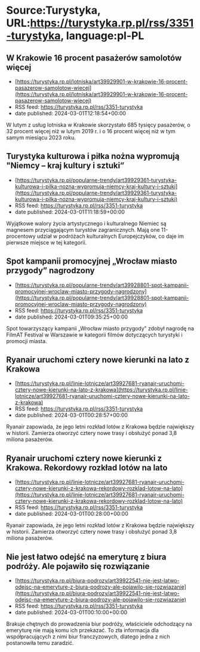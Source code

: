 # Source:Turystyka, URL:https://turystyka.rp.pl/rss/3351-turystyka, language:pl-PL

## W Krakowie 16 procent pasażerów samolotów więcej
 - [https://turystyka.rp.pl/lotniska/art39929901-w-krakowie-16-procent-pasazerow-samolotow-wiecej](https://turystyka.rp.pl/lotniska/art39929901-w-krakowie-16-procent-pasazerow-samolotow-wiecej)
 - RSS feed: https://turystyka.rp.pl/rss/3351-turystyka
 - date published: 2024-03-01T12:18:54+00:00

W lutym z usług lotniska w Krakowie skorzystało 685 tysięcy pasażerów, o 32 procent więcej niż w lutym 2019 r. i  o 16 procent więcej niż w tym samym miesiącu 2023 roku.

## Turystyka kulturowa i piłka nożna wypromują "Niemcy – kraj kultury i sztuki”
 - [https://turystyka.rp.pl/popularne-trendy/art39929361-turystyka-kulturowa-i-pilka-nozna-wypromuja-niemcy-kraj-kultury-i-sztuki](https://turystyka.rp.pl/popularne-trendy/art39929361-turystyka-kulturowa-i-pilka-nozna-wypromuja-niemcy-kraj-kultury-i-sztuki)
 - RSS feed: https://turystyka.rp.pl/rss/3351-turystyka
 - date published: 2024-03-01T11:18:59+00:00

Wyjątkowe walory życia artystycznego i kulturalnego Niemiec są magnesem przyciągającym turystów zagranicznych. Mają one 11-procentowy udział w podróżach kulturalnych Europejczyków, co daje im pierwsze miejsce w tej kategorii.

## Spot kampanii promocyjnej „Wrocław miasto przygody” nagrodzony
 - [https://turystyka.rp.pl/popularne-trendy/art39928801-spot-kampanii-promocyjnej-wroclaw-miasto-przygody-nagrodzony](https://turystyka.rp.pl/popularne-trendy/art39928801-spot-kampanii-promocyjnej-wroclaw-miasto-przygody-nagrodzony)
 - RSS feed: https://turystyka.rp.pl/rss/3351-turystyka
 - date published: 2024-03-01T09:35:25+00:00

Spot towarzyszący kampanii „Wrocław miasto przygody” zdobył nagrodę na FilmAT Festival w Warszawie w kategorii filmów dotyczących turystyki i promocji miasta.

## Ryanair uruchomi cztery nowe kierunki na lato z Krakowa
 - [https://turystyka.rp.pl/linie-lotnicze/art39927681-ryanair-uruchomi-cztery-nowe-kierunki-na-lato-z-krakowa](https://turystyka.rp.pl/linie-lotnicze/art39927681-ryanair-uruchomi-cztery-nowe-kierunki-na-lato-z-krakowa)
 - RSS feed: https://turystyka.rp.pl/rss/3351-turystyka
 - date published: 2024-03-01T00:28:57+00:00

Ryanair zapowiada, że jego letni rozkład lotów z Krakowa będzie największy w historii. Zamierza otworzyć cztery nowe trasy i obsłużyć ponad 3,8 miliona pasażerów.

## Ryanair uruchomi cztery nowe kierunki z Krakowa. Rekordowy rozkład lotów na lato
 - [https://turystyka.rp.pl/linie-lotnicze/art39927681-ryanair-uruchomi-cztery-nowe-kierunki-z-krakowa-rekordowy-rozklad-lotow-na-lato](https://turystyka.rp.pl/linie-lotnicze/art39927681-ryanair-uruchomi-cztery-nowe-kierunki-z-krakowa-rekordowy-rozklad-lotow-na-lato)
 - RSS feed: https://turystyka.rp.pl/rss/3351-turystyka
 - date published: 2024-03-01T00:28:00+00:00

Ryanair zapowiada, że jego letni rozkład lotów z Krakowa będzie największy w historii. Zamierza otworzyć cztery nowe trasy i obsłużyć ponad 3,8 miliona pasażerów.

## Nie jest łatwo odejść na emeryturę z biura podróży. Ale pojawiło się rozwiązanie
 - [https://turystyka.rp.pl/biura-podrozy/art39922541-nie-jest-latwo-odejsc-na-emeryture-z-biura-podrozy-ale-pojawilo-sie-rozwiazanie](https://turystyka.rp.pl/biura-podrozy/art39922541-nie-jest-latwo-odejsc-na-emeryture-z-biura-podrozy-ale-pojawilo-sie-rozwiazanie)
 - RSS feed: https://turystyka.rp.pl/rss/3351-turystyka
 - date published: 2024-03-01T00:10:00+00:00

Brakuje chętnych do prowadzenia biur podróży, właściciele odchodzący na emeryturę nie mają komu ich przekazać. To zła informacja dla współpracujących z nimi biur franczyzowych, dlatego jedna z nich postanowiła temu zaradzić.

